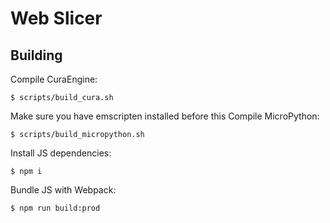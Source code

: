 # Web Slicer

## Building
Compile CuraEngine:
```
$ scripts/build_cura.sh
```

Make sure you have emscripten installed before this
Compile MicroPython:
```
$ scripts/build_micropython.sh
```

Install JS dependencies:
```
$ npm i
```

Bundle JS with Webpack:
```
$ npm run build:prod
```
